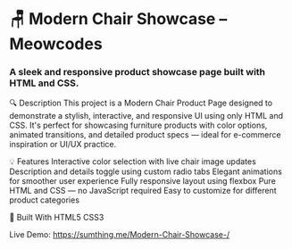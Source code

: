# 🪑 Modern Chair Showcase – Meowcodes
### A sleek and responsive product showcase page built with HTML and CSS.


🔍 Description
This project is a Modern Chair Product Page designed to demonstrate a stylish, interactive, and responsive UI using only HTML and CSS. It's perfect for showcasing furniture products with color options, animated transitions, and detailed product specs — ideal for e-commerce inspiration or UI/UX practice.


💡 Features
Interactive color selection with live chair image updates
Description and details toggle using custom radio tabs
Elegant animations for smoother user experience
Fully responsive layout using flexbox
Pure HTML and CSS — no JavaScript required
Easy to customize for different product categories

🧰 Built With
HTML5
CSS3

Live Demo: https://sumthing.me/Modern-Chair-Showcase-/
